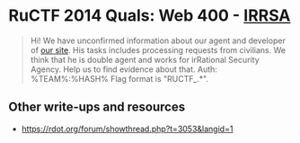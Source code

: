 # RuCTF 2014 Quals: Web 400 - [IRRSA](https://github.com/HackerDom/ructf-2014-quals/tree/master/tasks/irrsa)

> Hi! We have unconfirmed information about our agent and developer of [our site](http://irrsa.quals.ructf.org/). His tasks includes processing requests from civilians. We think that he is double agent and works for irRational Security Agency. Help us to find evidence about that.
> Auth: %TEAM%:%HASH%
> Flag format is "RUCTF\_.\*".

## Other write-ups and resources

* <https://rdot.org/forum/showthread.php?t=3053&langid=1>
